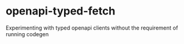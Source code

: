# openapi-typed-fetch

Experimenting with typed openapi clients without the requirement of running codegen
